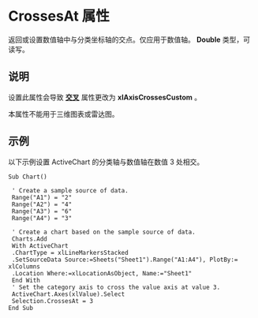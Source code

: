 
# CrossesAt 属性

返回或设置数值轴中与分类坐标轴的交点。仅应用于数值轴。 **Double** 类型，可读写。


## 说明

设置此属性会导致 **[交叉](60c2ae55-87ad-f28d-5739-cbd51c8144be.md)** 属性更改为 **xlAxisCrossesCustom** 。

本属性不能用于三维图表或雷达图。


## 示例

以下示例设置 ActiveChart 的分类轴与数值轴在数值 3 处相交。


```
Sub Chart() 
 
 ' Create a sample source of data. 
 Range("A1") = "2" 
 Range("A2") = "4" 
 Range("A3") = "6" 
 Range("A4") = "3" 
 
 ' Create a chart based on the sample source of data. 
 Charts.Add
 With ActiveChart 
 .ChartType = xlLineMarkersStacked 
 .SetSourceData Source:=Sheets("Sheet1").Range("A1:A4"), PlotBy:= xlColumns 
 .Location Where:=xlLocationAsObject, Name:="Sheet1" 
 End With
 ' Set the category axis to cross the value axis at value 3. 
 ActiveChart.Axes(xlValue).Select 
 Selection.CrossesAt = 3
End Sub
```

